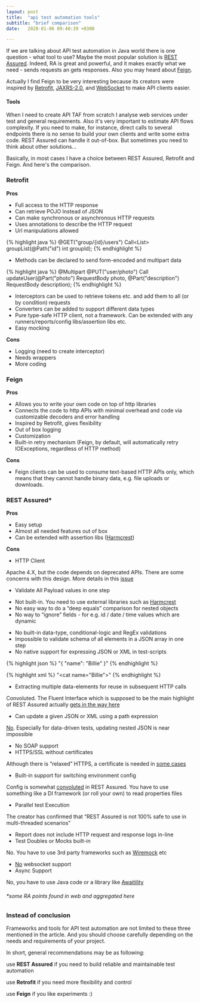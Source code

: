 ```yaml
---
layout: post
title:  "api test automation tools"
subtitle: "brief comparison"
date:   2020-01-06 09:40:39 +0300

---
```


If we are talking about API test automation in Java world there is one question - what tool to use? Maybe the most popular solution is [REST Assured][ra].
Indeed, RA is great and powerful, and it makes exactly what we need - sends requests an gets responses. Also you may heard about [Feign][feign].

Actually I find Feign to be very interesting because its creators were inspired by [Retrofit][retrofit], [JAXRS-2.0][jaxrs], and [WebSocket][ws] to make API clients easier.

#### Tools

When I need to create API TAF from scratch I analyse web services under test and general requirements. 
Also it's very important to estimate API flows complexity. If you need to make, for instance, 
direct calls to several endpoints there is no sense to build your own clients and write some extra code. 
REST Assured can handle it out-of-box. 
But sometimes you need to think about other solutions...

Basically, in most cases I have a choice between REST Assured, Retrofit and Feign. And here's the comparison.


### Retrofit

**Pros**

- Full access to the HTTP response
- Can retrieve POJO Instead of JSON
- Can make synchronous or asynchronous HTTP requests
- Uses annotations to describe the HTTP request
- Url manipulations allowed

{% highlight java %}
@GET("group/{id}/users")
Call<List<User>> groupList(@Path("id") int groupId);
{% endhighlight %}


- Methods can be declared to send form-encoded and multipart data


{% highlight java %}
@Multipart
@PUT("user/photo")
Call<User> updateUser(@Part("photo") RequestBody photo, @Part("description") RequestBody description);
{% endhighlight %}


- Interceptors can be used to retrieve tokens etc. and add them to all (or by condition) requests
- Converters can be added to support different data types
- Pure type-safe HTTP client, not a framework. Can be extended with any runners/reports/config libs/assertion libs etc.
- Easy mocking

**Cons**

- Logging (need to create interceptor)
- Needs wrappers
- More coding


### Feign

**Pros**

- Allows you to write your own code on top of http libraries
- Connects the code to http APIs with minimal overhead and code via customizable decoders and error handling
- Inspired by Retrofit, gives flexibility
- Out of box logging
- Customization
- Built-in retry mechanism (Feign, by default, will automatically retry IOExceptions, regardless of HTTP method)

**Cons**

- Feign clients can be used to consume text-based HTTP APIs only, which means that they cannot handle binary data, 
e.g. file uploads or downloads.


### REST Assured*

**Pros**

- Easy setup
- Almost all needed features out of box
- Can be extended with assertion libs ([Harmcrest][hamcrest])

**Cons**

- HTTP Client

Apache 4.X, but the code depends on deprecated APIs. There are some concerns with this design. More details in this [issue][issue]

- Validate All Payload values in one step

* Not built-in. You need to use external libraries such as [Harmcrest][hamcrest]
* No easy way to do a “deep equals” comparison for nested objects
* No way to “ignore” fields - for e.g. id / date / time values which are dynamic

- No built-in data-type, conditional-logic and RegEx validations
- Impossible to validate schema of all elements in a JSON array in one step
- No native support for expressing JSON or XML in test-scripts

{% highlight json %}
"{ \"name\": \"Billie\" }"
{% endhighlight %}


{% highlight xml %}
"<cat name=\"Billie\"></cat>"
{% endhighlight %}

- Extracting multiple data-elements for reuse in subsequent HTTP calls

Convoluted.
The Fluent Interface which is supposed to be the main highlight of REST Assured actually [gets in the way here][extract-multiple-values]

- Can update a given JSON or XML using a path expression

[No][update-json]. Especially for data-driven tests, updating nested JSON is near impossible

- No SOAP support
- HTTPS/SSL without certificates

Although there is “relaxed” HTTPS, a certificate is needed in [some cases][ssl-config]

- Built-in support for switching environment config

Config is somewhat [convoluted][ra-config] in REST Assured. You have to use something like a DI framework (or roll your own) to read properties files

- Parallel test Execution

The creator has confirmed that “REST Assured is not 100% safe to use in multi-threaded scenarios”

- Report does not include HTTP request and response logs in-line
- Test Doubles or Mocks built-in

No. You have to use 3rd party frameworks such as [Wiremock][wiremock] etc

- [No][ra-ws] websocket support
- Async Support

No, you have to use Java code or a library like [Awaitility][awaitility]

###### *some RA points found in web and aggregated here


### Instead of conclusion

Frameworks and tools for API test automation are not limited to these three mentioned in the article. 
And you should choose carefully depending on the needs and requirements of your project. 

In short, general recommendations may be as following:

use **REST Assured** if you need to build reliable and maintainable test automation

use **Retrofit** if you need more flexibility and control

use **Feign** if you like experiments :)


[ra]: http://rest-assured.io/
[feign]: https://github.com/OpenFeign/feign
[retrofit]: https://github.com/square/retrofit
[jaxrs]: https://github.com/jax-rs
[ws]: https://www.oracle.com/technical-resources/articles/java/jsr356.html
[hamcrest]: http://hamcrest.org/JavaHamcrest/
[issue]: https://github.com/rest-assured/rest-assured/issues/497
[extract-multiple-values]: https://github.com/rest-assured/rest-assured/wiki/usage#extracting-values-from-the-response-after-validation
[update-json]: https://groups.google.com/forum/#!topic/rest-assured/uNGxBLB5uvI
[ssl-config]: https://www.javadoc.io/doc/com.jayway.restassured/rest-assured/latest/com/jayway/restassured/config/SSLConfig.html
[ra-config]: https://github.com/rest-assured/rest-assured/issues/239
[ra-ws]: https://github.com/rest-assured/rest-assured/issues/850
[wiremock]: http://wiremock.org/
[awaitility]: https://github.com/awaitility/awaitility